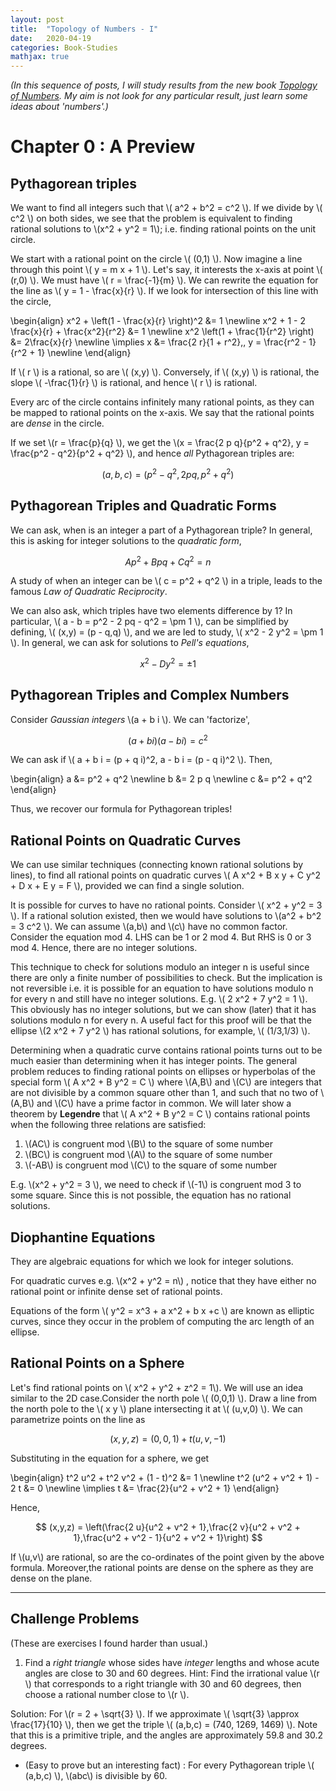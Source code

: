 ```yaml
---
layout: post
title:  "Topology of Numbers - I"
date:   2020-04-19
categories: Book-Studies
mathjax: true
---
```

*(In this sequence of posts, I will study results from the new book [Topology of Numbers](https://pi.math.cornell.edu/~hatcher/TN/TNbook.pdf). My aim is not look for any particular result, just learn some ideas about 'numbers'.)*

# Chapter 0 : A Preview

## Pythagorean triples
We want to find all integers such that \\( a^2 + b^2 = c^2 \\). If we divide by \\( c^2 \\) on both sides, we see that the problem is equivalent to finding rational solutions to \\(x^2 + y^2 = 1\\); i.e. finding rational points on the unit circle.

We start with a rational point on the circle \\( (0,1) \\). Now imagine a line through this point \\( y = m x + 1 \\). Let's say, it interests the x-axis at point \\( (r,0) \\). We must have \\( r = \frac{-1}{m} \\). We can rewrite the equation for the line as \\( y = 1 - \frac{x}{r} \\). If we look for intersection of this line with the circle,

\begin{align}
x^2 + \left(1 - \frac{x}{r} \right)^2 &= 1 \newline
x^2 + 1 - 2 \frac{x}{r} + \frac{x^2}{r^2} &= 1 \newline
x^2 \left(1 + \frac{1}{r^2} \right) &= 2\frac{x}{r} \newline
\implies x &= \frac{2 r}{1 + r^2},\, y = \frac{r^2 - 1}{r^2 + 1} \newline 
\end{align}

If \\( r \\) is a rational, so are \\( (x,y) \\). Conversely, if \\( (x,y) \\) is rational, the slope \\( -\frac{1}{r} \\) is rational, and hence \\( r \\) is rational.

Every arc of the circle contains infinitely many rational points, as they can be mapped to rational points on the x-axis. We say that the rational points are *dense* in the circle.

If we set \\(r = \frac{p}{q} \\), we get the \\(x = \frac{2 p q}{p^2 + q^2}, y = \frac{p^2 - q^2}{p^2 + q^2} \\), and hence *all* Pythagorean triples are:

$$ (a,b,c) = (p^2 - q^2, 2 p q, p^2 + q^2) $$

## Pythagorean Triples and Quadratic Forms
We can ask, when is an integer a part of a Pythagorean triple? In general, this is asking for integer solutions to the *quadratic form*,

$$ A p^2 + B p q + C q^2 = n $$

A study of when an integer can be \\( c  = p^2 + q^2 \\) in a triple, leads to the famous *Law of Quadratic Reciprocity*.

We can also ask, which triples have two elements difference by 1? In particular, \\( a - b = p^2 - 2 pq - q^2 = \pm 1 \\), can be simplified by defining, \\( (x,y) = (p - q,q) \\), and we are led to study, \\( x^2 - 2 y^2 = \pm 1 \\). In general, we can ask for solutions to *Pell's equations*,

$$ x^2 - D y^2 = \pm 1 $$ 

## Pythagorean Triples and Complex Numbers
Consider *Gaussian integers* \\(a + b i \\). We can 'factorize',

$$ (a + b i)(a - b i) = c^2 $$

We can ask if \\( a + b i = (p + q i)^2, a - b i = (p - q i)^2 \\). Then,

\begin{align}
a &= p^2 + q^2 \newline
b &= 2 p q \newline
c &= p^2 + q^2
\end{align}

Thus, we recover our formula for Pythagorean triples!

## Rational Points on Quadratic Curves
We can use similar techniques (connecting known rational solutions by lines), to find all rational points on quadratic curves \\( A x^2 + B x y + C y^2 + D x + E y = F \\), provided we can find a single solution.

It is possible for curves to have no rational points. Consider \\( x^2 + y^2 = 3 \\). If a rational solution existed, then we would have solutions to \\(a^2 + b^2 = 3 c^2 \\). We can assume \\(a,b\\) and \\(c\\) have no common factor. Consider the equation mod 4. LHS can be 1 or 2 mod 4. But RHS is 0 or 3 mod 4. Hence, there are no integer solutions.

This technique to check for solutions modulo an integer n is useful since there are only a finite number of possibilities to check. But the implication is not reversible i.e. it is possible for an equation to have solutions modulo n for every n and still have no integer solutions. E.g. \\( 2 x^2 + 7 y^2 = 1 \\). This obviously has no integer solutions, but we can show (later) that it has solutions modulo n for every n. A useful fact for this proof will be that the ellipse \\(2 x^2 + 7 y^2 \\) has rational solutions, for example, \\( (1/3,1/3) \\).

Determining when a quadratic curve contains rational points turns out to be much easier than determining when it has integer points. The general problem reduces to finding rational points on ellipses or hyperbolas of the special form \\( A x^2 + B y^2 = C \\) where \\(A,B\\) and \\(C\\) are integers that are not divisible by a common square other than 1, and such that no two of \\(A,B\\) and \\(C\\) have a prime factor in common. 
We will later show a theorem by **Legendre** that \\( A x^2 + B y^2 = C \\) contains rational points when the following three relations are satisfied:

1. \\(AC\\) is congruent mod \\(B\\) to the square of some number
2. \\(BC\\) is congruent mod \\(A\\) to the square of some number
3. \\(-AB\\) is congruent mod \\(C\\) to the square of some number

E.g. \\(x^2 + y^2 = 3 \\), we need to check if \\(-1\\) is congruent mod 3 to some square. Since this is not possible, the equation has no rational solutions.

## Diophantine Equations
They are algebraic equations for which we look for integer solutions. 

For quadratic curves e.g. \\(x^2 + y^2 = n\\) , notice that they have either no rational point or infinite dense set of rational points. 

Equations of the form \\( y^2 = x^3 + a x^2 + b x +c \\) are known as elliptic curves, since they occur in the problem of computing the arc length of an ellipse. 

## Rational Points on a Sphere
Let's find rational points on \\( x^2 + y^2 + z^2 = 1\\). We will use an idea similar to the 2D case.Consider the north pole \\( (0,0,1) \\). Draw a line from the north pole to the \\( x y \\) plane intersecting it at \\( (u,v,0) \\). We can parametrize points on the line as 

$$ (x,y,z) = (0,0,1) + t (u,v,-1) $$ 

Substituting in the equation for a sphere, we get

\begin{align}
t^2 u^2 + t^2 v^2 + (1 - t)^2 &= 1 \newline
t^2 (u^2 + v^2 + 1) - 2 t &= 0 \newline
\implies t &= \frac{2}{u^2 + v^2 + 1}
\end{align}

Hence,

$$ (x,y,z) = \left(\frac{2 u}{u^2 + v^2 + 1},\frac{2 v}{u^2 + v^2 + 1},\frac{u^2 + v^2 - 1}{u^2 + v^2 + 1}\right) $$

If \\(u,v\\) are rational, so are the co-ordinates of the point given by the above formula. Moreover,the rational points are dense on the sphere as they are dense on the plane.

--- 
## Challenge Problems
(These are exercises I found harder than usual.)
1. Find a *right triangle* whose sides have *integer* lengths and whose acute angles are close to 30 and 60 degrees. Hint: Find the irrational value \\(r \\) that corresponds to a right triangle with 30 and 60 degrees, then choose a rational number close to \\(r \\). 

Solution: For \\(r = 2 + \sqrt{3} \\). If we approximate \\( \sqrt{3} \approx \frac{17}{10} \\), then we get the triple \\( (a,b,c) = (740, 1269, 1469) \\). Note that this is a primitive triple, and the angles are approximately 59.8 and 30.2 degrees.

- (Easy to prove but an interesting fact) : For every Pythagorean triple \\( (a,b,c) \\), \\(abc\\) is divisible by 60.
